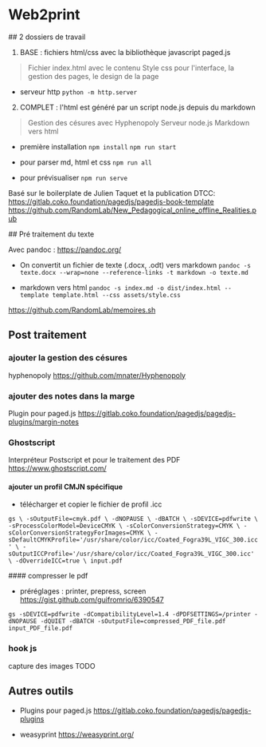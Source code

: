 # Web2print

## 2 dossiers de travail

1. BASE : fichiers html/css avec la bibliothèque javascript paged.js

> Fichier index.html avec le contenu
> Style css pour l'interface, la gestion des pages, le design de la page

- serveur http
`python -m http.server`

2. COMPLET : l'html est généré par un script node.js depuis du markdown

> Gestion des césures avec Hyphenopoly
> Serveur node.js
> Markdown vers html

- première installation
`npm install`
`npm run start`

- pour parser md, html et css
`npm run all`

- pour prévisualiser
`npm run serve`

Basé sur le boilerplate de Julien Taquet et la publication DTCC:
https://gitlab.coko.foundation/pagedjs/pagedjs-book-template
https://github.com/RandomLab/New_Pedagogical_online_offline_Realities.pub

## Pré traitement du texte

Avec pandoc :
https://pandoc.org/

- On convertit un fichier de texte (.docx, .odt) vers markdown
`pandoc -s texte.docx --wrap=none --reference-links -t markdown -o texte.md`

- markdown vers html
`pandoc -s index.md -o dist/index.html --template template.html --css assets/style.css`

https://github.com/RandomLab/memoires.sh

## Post traitement

### ajouter la gestion des césures
hyphenopoly
https://github.com/mnater/Hyphenopoly

### ajouter des notes dans la marge
Plugin pour paged.js
https://gitlab.coko.foundation/pagedjs/pagedjs-plugins/margin-notes

### Ghostscript
Interpréteur Postscript et pour le traitement des PDF
https://www.ghostscript.com/

#### ajouter un profil CMJN spécifique

- télécharger et copier le fichier de profil .icc  

`gs \
-sOutputFile=cmyk.pdf \
-dNOPAUSE \
-dBATCH \
-sDEVICE=pdfwrite \
-sProcessColorModel=DeviceCMYK \
-sColorConversionStrategy=CMYK \
-sColorConversionStrategyForImages=CMYK \
-sDefaultCMYKProfile='/usr/share/color/icc/Coated_Fogra39L_VIGC_300.icc' \
-sOutputICCProfile='/usr/share/color/icc/Coated_Fogra39L_VIGC_300.icc' \
-dOverrideICC=true \
input.pdf`

#### compresser le pdf

- préréglages : printer, prepress, screen
https://gist.github.com/guifromrio/6390547

`gs -sDEVICE=pdfwrite -dCompatibilityLevel=1.4 -dPDFSETTINGS=/printer -dNOPAUSE -dQUIET -dBATCH -sOutputFile=compressed_PDF_file.pdf input_PDF_file.pdf`

### hook js
capture des images TODO

## Autres outils
- Plugins pour paged.js
https://gitlab.coko.foundation/pagedjs/pagedjs-plugins

- weasyprint
https://weasyprint.org/
